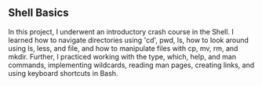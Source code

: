 ## Shell Basics

In this project, I underwent an introductory crash course in the Shell. I learned how to navigate directories using 'cd', pwd, ls, how to look around using ls, less, and file, and how to manipulate files with cp, mv, rm, and mkdir. Further, I practiced working with the type, which, help, and man commands, implementing wildcards, reading man pages, creating links, and using keyboard shortcuts in Bash.
